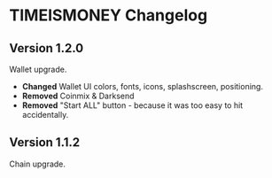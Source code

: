 # TIMEISMONEY Changelog

## Version 1.2.0
Wallet upgrade.

- **Changed** Wallet UI colors, fonts, icons, splashscreen, positioning.
- **Removed** Coinmix & Darksend
- **Removed** "Start ALL" button - because it was too easy to hit accidentally.

## Version 1.1.2
Chain upgrade.
